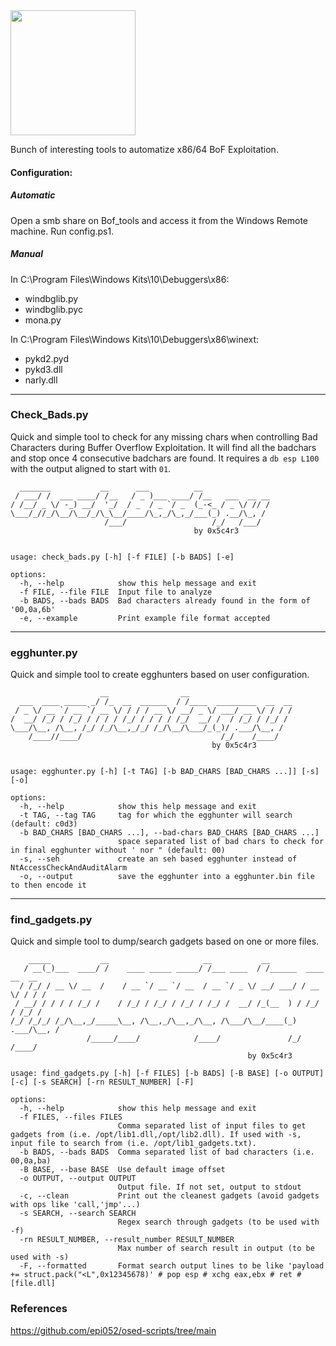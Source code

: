 <img src='https://sdmntprukwest.oaiusercontent.com/files/00000000-5108-6243-b336-91c8df3cdf5e/raw?se=2025-05-23T09%3A50%3A41Z&sp=r&sv=2024-08-04&sr=b&scid=95fc07b6-68b4-50f8-9dee-d4875aadac8c&skoid=82a3371f-2f6c-4f81-8a78-2701b362559b&sktid=a48cca56-e6da-484e-a814-9c849652bcb3&skt=2025-05-23T07%3A24%3A25Z&ske=2025-05-24T07%3A24%3A25Z&sks=b&skv=2024-08-04&sig=qpTCaMnlVzD%2BVzNcqgEHYZp55rIRigabDOc0EoGs4Xg%3D' width="200">

Bunch of interesting tools to automatize x86/64 BoF Exploitation.

#### Configuration:
##### Automatic
Open a smb share on Bof_tools and access it from the Windows Remote machine.
Run config.ps1.

##### Manual
In C:\Program Files\Windows Kits\10\Debuggers\x86:
- windbglib.py
- windbglib.pyc
- mona.py

In C:\Program Files\Windows Kits\10\Debuggers\x86\winext:
- pykd2.pyd
- pykd3.dll
- narly.dll

---
### Check_Bads.py

Quick and simple tool to check for any missing chars when controlling Bad Characters during Buffer Overflow Exploitation.
It will find all the badchars and stop once 4 consecutive badchars are found.
It requires a `db esp L100` with the output aligned to start with `01`.
```
  _______           __      ___          __               
 / ___/ /  ___ ____/ /__   / _ )___ ____/ /__   ___  __ __
/ /__/ _ \/ -_) __/  '_/  / _  / _ `/ _  (_-<_ / _ \/ // /
\___/_//_/\__/\__/_/\_\__/____/\_,_/\_,_/___(_) .__/\_, / 
                     /___/                   /_/   /___/  
                                         by 0x5c4r3


usage: check_bads.py [-h] [-f FILE] [-b BADS] [-e]

options:
  -h, --help            show this help message and exit
  -f FILE, --file FILE  Input file to analyze
  -b BADS, --bads BADS  Bad characters already found in the form of '00,0a,6b'
  -e, --example         Print example file format accepted

```
---
### egghunter.py

Quick and simple tool to create egghunters based on user configuration.
```
                    __                __                       
  ___  ____ _____ _/ /_  __  ______  / /____  _________  __  __
 / _ \/ __ `/ __ `/ __ \/ / / / __ \/ __/ _ \/ ___/ __ \/ / / /
/  __/ /_/ / /_/ / / / / /_/ / / / / /_/  __/ /  / /_/ / /_/ / 
\___/\__, /\__, /_/ /_/\__,_/_/ /_/\__/\___/_(_)/ .___/\__, /  
    /____//____/                               /_/    /____/   
                                             by 0x5c4r3        


usage: egghunter.py [-h] [-t TAG] [-b BAD_CHARS [BAD_CHARS ...]] [-s] [-o]

options:
  -h, --help            show this help message and exit
  -t TAG, --tag TAG     tag for which the egghunter will search (default: c0d3)
  -b BAD_CHARS [BAD_CHARS ...], --bad-chars BAD_CHARS [BAD_CHARS ...]
                        space separated list of bad chars to check for in final egghunter without ' nor " (default: 00)
  -s, --seh             create an seh based egghunter instead of NtAccessCheckAndAuditAlarm
  -o, --output          save the egghunter into a egghunter.bin file to then encode it
```
---
### find_gadgets.py

Quick and simple tool to dump/search gadgets based on one or more files.
```
    _____           __                     __           __                    
   / __(_)___  ____/ /    ____ _____ _____/ /___ ____  / /______  ____  __  __
  / /_/ / __ \/ __  /    / __ `/ __ `/ __  / __ `/ _ \/ __/ ___/ / __ \/ / / /
 / __/ / / / / /_/ /    / /_/ / /_/ / /_/ / /_/ /  __/ /_(__  ) / /_/ / /_/ / 
/_/ /_/_/ /_/\__,_/_____\__, /\__,_/\__,_/\__, /\___/\__/____(_) .___/\__, /  
                 /_____/____/            /____/               /_/    /____/   
                                                     by 0x5c4r3

usage: find_gadgets.py [-h] [-f FILES] [-b BADS] [-B BASE] [-o OUTPUT] [-c] [-s SEARCH] [-rn RESULT_NUMBER] [-F]

options:
  -h, --help            show this help message and exit
  -f FILES, --files FILES
                        Comma separated list of input files to get gadgets from (i.e. /opt/lib1.dll,/opt/lib2.dll). If used with -s, input file to search from (i.e. /opt/lib1_gadgets.txt).
  -b BADS, --bads BADS  Comma separated list of bad characters (i.e. 00,0a,ba)
  -B BASE, --base BASE  Use default image offset
  -o OUTPUT, --output OUTPUT
                        Output file. If not set, output to stdout
  -c, --clean           Print out the cleanest gadgets (avoid gadgets with ops like 'call,'jmp'...)
  -s SEARCH, --search SEARCH
                        Regex search through gadgets (to be used with -f)
  -rn RESULT_NUMBER, --result_number RESULT_NUMBER
                        Max number of search result in output (to be used with -s)
  -F, --formatted       Format search output lines to be like 'payload += struct.pack("<L",0x12345678)' # pop esp # xchg eax,ebx # ret # [file.dll]

```

### References
https://github.com/epi052/osed-scripts/tree/main
